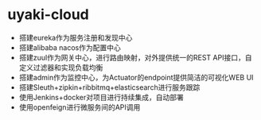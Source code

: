 # uyaki-cloud

- 搭建eureka作为服务注册和发现中心
- 搭建alibaba nacos作为配置中心
- 搭建zuul作为网关中心，进行路由映射，对外提供统一的REST API接口，自定义过滤器和实现负载均衡
- 搭建admin作为监控中心，为Actuator的endpoint提供简洁的可视化WEB UI
- 搭建Sleuth+zipkin+ribbitmq+elasticsearch进行服务跟踪
- 使用Jenkins+docker对项目进行持续集成，自动部署
- 使用openfeign进行微服务间的API调用

